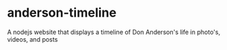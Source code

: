 # anderson-timeline
A nodejs website that displays a timeline of Don Anderson's life in photo's, videos, and posts
